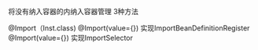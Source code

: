 将没有纳入容器的内纳入容器管理   3种方法 

@Import（Inst.class)
@Import(value={})   实现ImportBeanDefinitionRegister
@Import(value={})   实现ImportSelector 

